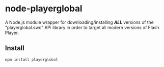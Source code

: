 # node-playerglobal

A Node.js module wrapper for downloading/installing _**ALL**_ versions of the "playerglobal.swc" API library in order to target all modern versions of Flash Player.


## Install

```shell
npm install playerglobal
```